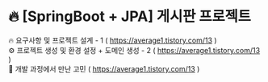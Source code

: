 # 🔥 [SpringBoot + JPA] 게시판 프로젝트


🔥 요구사항 및 프로젝트 설계 - 1 ( https://average1.tistory.com/13 )<br> 
⚙ 프로젝트 생성 및 환경 설정 + 도메인 생성 - 2 ( https://average1.tistory.com/13 )<br> 
🤔 개발 과정에서 만난 고민 ( https://average1.tistory.com/13 )<br> 

